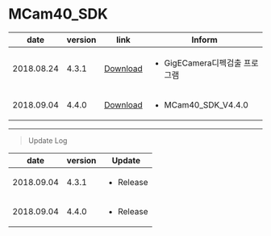 # MCam40_SDK

| date | version | link | Inform |
|---|---|---|---|
| 2018.08.24 | 4.3.1 | [Download](https://github.com/CREVIS/Camera/raw/master/Tools/DefectCorrection_GigE/DefectCorrection_GigE(x86)_v1.0.zip)| <ul><li>GigECamera디펙검출 프로그램<br/></li> |
| 2018.09.04 | 4.4.0 | [Download](https://github.com/CREVIS/Camera/raw/master/MCam40/MCam40_SDK_V4.4.0.zip)| <ul><li>MCam40_SDK_V4.4.0<br/></li> |

  
  
  
  
---------------
>Update Log

| date | version | Update |
|---|---|---|
| 2018.09.04 |4.3.1| <ul><li> Release <br/></li> |
| 2018.09.04 |4.4.0| <ul><li> Release <br/></li> |
